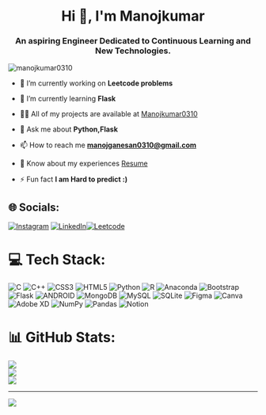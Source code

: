 <h1 align="center">Hi 👋, I'm Manojkumar</h1>
<h3 align="center">An aspiring Engineer Dedicated to Continuous Learning and New Technologies.</h3>

<p align="left"> <img src="https://komarev.com/ghpvc/?username=manojkumar0310&label=Profile%20views&color=0e75b6&style=flat" alt="manojkumar0310" /> </p>

- 🔭 I’m currently working on **Leetcode problems**

- 🌱 I’m currently learning **Flask**

- 👨‍💻 All of my projects are available at [Manojkumar0310](https://github.com/Manojkumar0310?tab=repositories)

- 💬 Ask me about **Python,Flask**

- 📫 How to reach me **manojganesan0310@gmail.com**

- 📄 Know about my experiences [Resume](https://flowcv.com/resume/gj2u03deqd)

- ⚡ Fun fact **I am Hard to predict :)**



## 🌐 Socials:
[![Instagram](https://img.shields.io/badge/Instagram-%23E4405F.svg?logo=Instagram&logoColor=white)](https://instagram.com/manoj_0310_) [![LinkedIn](https://img.shields.io/badge/LinkedIn-%230077B5.svg?logo=linkedin&logoColor=white)](https://linkedin.com/in/manojkumar0310)[![Leetcode](https://img.shields.io/badge/Leetcode-%23E4405F.svg?logo=Leetcode&logoColor=white)](https://www.leetcode.com/manoj_03_kumar) 

# 💻 Tech Stack:
![C](https://img.shields.io/badge/c-%2300599C.svg?style=for-the-badge&logo=c&logoColor=white) ![C++](https://img.shields.io/badge/c++-%2300599C.svg?style=for-the-badge&logo=c%2B%2B&logoColor=white) ![CSS3](https://img.shields.io/badge/css3-%231572B6.svg?style=for-the-badge&logo=css3&logoColor=white) ![HTML5](https://img.shields.io/badge/html5-%23E34F26.svg?style=for-the-badge&logo=html5&logoColor=white) ![Python](https://img.shields.io/badge/python-3670A0?style=for-the-badge&logo=python&logoColor=ffdd54) ![R](https://img.shields.io/badge/r-%23276DC3.svg?style=for-the-badge&logo=r&logoColor=white) ![Anaconda](https://img.shields.io/badge/Anaconda-%2344A833.svg?style=for-the-badge&logo=anaconda&logoColor=white) ![Bootstrap](https://img.shields.io/badge/bootstrap-%23563D7C.svg?style=for-the-badge&logo=bootstrap&logoColor=white) ![Flask](https://img.shields.io/badge/flask-%23000.svg?style=for-the-badge&logo=flask&logoColor=white) ![ANDROID](https://img.shields.io/badge/android-%2320232a.svg?style=for-the-badge&logo=android&logoColor=%a4c639) ![MongoDB](https://img.shields.io/badge/MongoDB-%234ea94b.svg?style=for-the-badge&logo=mongodb&logoColor=white) ![MySQL](https://img.shields.io/badge/mysql-%2300f.svg?style=for-the-badge&logo=mysql&logoColor=white) ![SQLite](https://img.shields.io/badge/sqlite-%2307405e.svg?style=for-the-badge&logo=sqlite&logoColor=white) 	![Figma](https://img.shields.io/badge/figma-%23F24E1E.svg?style=for-the-badge&logo=figma&logoColor=white) ![Canva](https://img.shields.io/badge/Canva-%2300C4CC.svg?style=for-the-badge&logo=Canva&logoColor=white) ![Adobe XD](https://img.shields.io/badge/Adobe%20XD-470137?style=for-the-badge&logo=Adobe%20XD&logoColor=#FF61F6) ![NumPy](https://img.shields.io/badge/numpy-%23013243.svg?style=for-the-badge&logo=numpy&logoColor=white) ![Pandas](https://img.shields.io/badge/pandas-%23150458.svg?style=for-the-badge&logo=pandas&logoColor=white) ![Notion](https://img.shields.io/badge/Notion-%23000000.svg?style=for-the-badge&logo=notion&logoColor=white)
# 📊 GitHub Stats:
![](https://github-readme-stats.vercel.app/api?username=Manojkumar0310&theme=radical&hide_border=false&include_all_commits=false&count_private=false)<br/>
![](https://github-readme-streak-stats.herokuapp.com/?user=Manojkumar0310&theme=radical&hide_border=false)<br/>
![](https://github-readme-stats.vercel.app/api/top-langs/?username=Manojkumar0310&theme=radical&hide_border=false&include_all_commits=false&count_private=false&layout=compact)

---
[![](https://visitcount.itsvg.in/api?id=Manojkumar0310&icon=2&color=10)](https://visitcount.itsvg.in)


